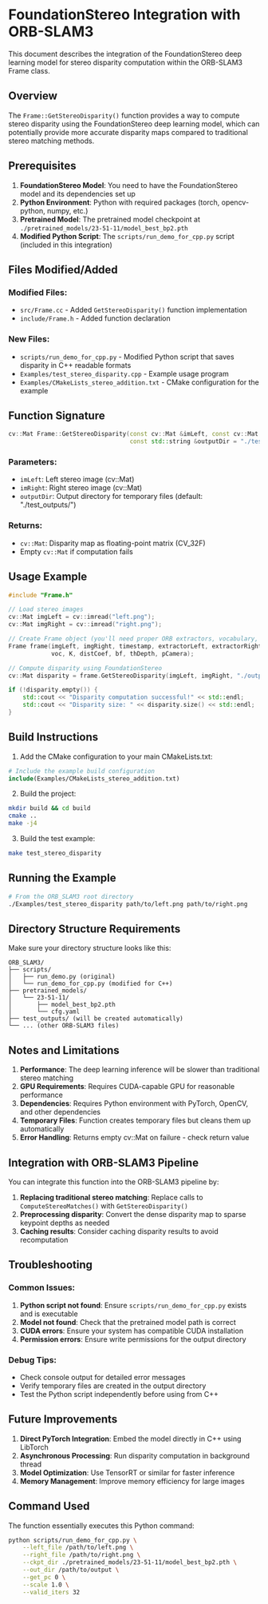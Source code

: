 # FoundationStereo Integration with ORB-SLAM3

This document describes the integration of the FoundationStereo deep learning model for stereo disparity computation within the ORB-SLAM3 Frame class.

## Overview

The `Frame::GetStereoDisparity()` function provides a way to compute stereo disparity using the FoundationStereo deep learning model, which can potentially provide more accurate disparity maps compared to traditional stereo matching methods.

## Prerequisites

1. **FoundationStereo Model**: You need to have the FoundationStereo model and its dependencies set up
2. **Python Environment**: Python with required packages (torch, opencv-python, numpy, etc.)
3. **Pretrained Model**: The pretrained model checkpoint at `./pretrained_models/23-51-11/model_best_bp2.pth`
4. **Modified Python Script**: The `scripts/run_demo_for_cpp.py` script (included in this integration)

## Files Modified/Added

### Modified Files:
- `src/Frame.cc` - Added `GetStereoDisparity()` function implementation
- `include/Frame.h` - Added function declaration

### New Files:
- `scripts/run_demo_for_cpp.py` - Modified Python script that saves disparity in C++ readable formats
- `Examples/test_stereo_disparity.cpp` - Example usage program
- `Examples/CMakeLists_stereo_addition.txt` - CMake configuration for the example

## Function Signature

```cpp
cv::Mat Frame::GetStereoDisparity(const cv::Mat &imLeft, const cv::Mat &imRight, 
                                  const std::string &outputDir = "./test_outputs/");
```

### Parameters:
- `imLeft`: Left stereo image (cv::Mat)
- `imRight`: Right stereo image (cv::Mat) 
- `outputDir`: Output directory for temporary files (default: "./test_outputs/")

### Returns:
- `cv::Mat`: Disparity map as floating-point matrix (CV_32F)
- Empty `cv::Mat` if computation fails

## Usage Example

```cpp
#include "Frame.h"

// Load stereo images
cv::Mat imgLeft = cv::imread("left.png");
cv::Mat imgRight = cv::imread("right.png");

// Create Frame object (you'll need proper ORB extractors, vocabulary, etc.)
Frame frame(imgLeft, imgRight, timestamp, extractorLeft, extractorRight, 
            voc, K, distCoef, bf, thDepth, pCamera);

// Compute disparity using FoundationStereo
cv::Mat disparity = frame.GetStereoDisparity(imgLeft, imgRight, "./output/");

if (!disparity.empty()) {
    std::cout << "Disparity computation successful!" << std::endl;
    std::cout << "Disparity size: " << disparity.size() << std::endl;
}
```

## Build Instructions

1. Add the CMake configuration to your main CMakeLists.txt:
```cmake
# Include the example build configuration
include(Examples/CMakeLists_stereo_addition.txt)
```

2. Build the project:
```bash
mkdir build && cd build
cmake ..
make -j4
```

3. Build the test example:
```bash
make test_stereo_disparity
```

## Running the Example

```bash
# From the ORB_SLAM3 root directory
./Examples/test_stereo_disparity path/to/left.png path/to/right.png
```

## Directory Structure Requirements

Make sure your directory structure looks like this:
```
ORB_SLAM3/
├── scripts/
│   ├── run_demo.py (original)
│   └── run_demo_for_cpp.py (modified for C++)
├── pretrained_models/
│   └── 23-51-11/
│       ├── model_best_bp2.pth
│       └── cfg.yaml
├── test_outputs/ (will be created automatically)
└── ... (other ORB-SLAM3 files)
```

## Notes and Limitations

1. **Performance**: The deep learning inference will be slower than traditional stereo matching
2. **GPU Requirements**: Requires CUDA-capable GPU for reasonable performance
3. **Dependencies**: Requires Python environment with PyTorch, OpenCV, and other dependencies
4. **Temporary Files**: Function creates temporary files but cleans them up automatically
5. **Error Handling**: Returns empty cv::Mat on failure - check return value

## Integration with ORB-SLAM3 Pipeline

You can integrate this function into the ORB-SLAM3 pipeline by:

1. **Replacing traditional stereo matching**: Replace calls to `ComputeStereoMatches()` with `GetStereoDisparity()`
2. **Preprocessing disparity**: Convert the dense disparity map to sparse keypoint depths as needed
3. **Caching results**: Consider caching disparity results to avoid recomputation

## Troubleshooting

### Common Issues:

1. **Python script not found**: Ensure `scripts/run_demo_for_cpp.py` exists and is executable
2. **Model not found**: Check that the pretrained model path is correct
3. **CUDA errors**: Ensure your system has compatible CUDA installation
4. **Permission errors**: Ensure write permissions for the output directory

### Debug Tips:

- Check console output for detailed error messages
- Verify temporary files are created in the output directory
- Test the Python script independently before using from C++

## Future Improvements

1. **Direct PyTorch Integration**: Embed the model directly in C++ using LibTorch
2. **Asynchronous Processing**: Run disparity computation in background thread
3. **Model Optimization**: Use TensorRT or similar for faster inference
4. **Memory Management**: Improve memory efficiency for large images

## Command Used

The function essentially executes this Python command:
```bash
python scripts/run_demo_for_cpp.py \
    --left_file /path/to/left.png \
    --right_file /path/to/right.png \
    --ckpt_dir ./pretrained_models/23-51-11/model_best_bp2.pth \
    --out_dir /path/to/output \
    --get_pc 0 \
    --scale 1.0 \
    --valid_iters 32
``` 
